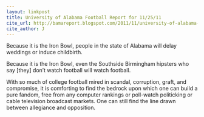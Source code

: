 ```yaml
---
layout: linkpost
title: University of Alabama Football Report for 11/25/11
cite_url: http://bamareport.blogspot.com/2011/11/university-of-alabama-football-report_25.html
cite_author: J
---
```

Because it is the Iron Bowl, people in the state of Alabama will delay weddings or induce childbirth.
  
  
Because it is the Iron Bowl, even the Southside Birmingham hipsters who say [they] don’t watch football will watch football.
  
  
With so much of college football mired in scandal, corruption, graft, and compromise, it is comforting to find the bedrock upon which one can build a pure fandom, free from any computer rankings or poll-watch politicking or cable television broadcast markets. One can still find the line drawn between allegiance and opposition.  

